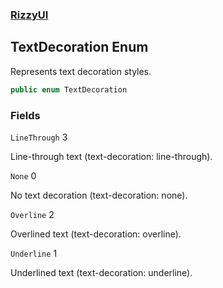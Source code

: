 ### [RizzyUI](RizzyUI 'RizzyUI')

## TextDecoration Enum

Represents text decoration styles.

```csharp
public enum TextDecoration
```
### Fields

<a name='RizzyUI.TextDecoration.LineThrough'></a>

`LineThrough` 3

Line-through text (text-decoration: line-through).

<a name='RizzyUI.TextDecoration.None'></a>

`None` 0

No text decoration (text-decoration: none).

<a name='RizzyUI.TextDecoration.Overline'></a>

`Overline` 2

Overlined text (text-decoration: overline).

<a name='RizzyUI.TextDecoration.Underline'></a>

`Underline` 1

Underlined text (text-decoration: underline).
